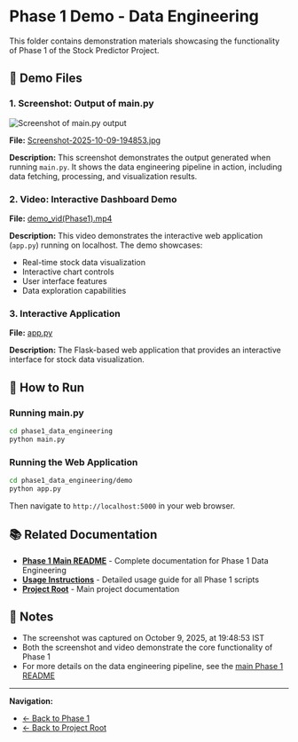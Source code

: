 # Phase 1 Demo - Data Engineering

This folder contains demonstration materials showcasing the functionality of Phase 1 of the Stock Predictor Project.

## 📁 Demo Files

### 1. Screenshot: Output of main.py
![Screenshot of main.py output](Screenshot-2025-10-09-194853.jpg)

**File:** [Screenshot-2025-10-09-194853.jpg](Screenshot-2025-10-09-194853.jpg)

**Description:** This screenshot demonstrates the output generated when running `main.py`. It shows the data engineering pipeline in action, including data fetching, processing, and visualization results.

### 2. Video: Interactive Dashboard Demo
**File:** [demo_vid(Phase1).mp4](demo_vid(Phase1).mp4)

**Description:** This video demonstrates the interactive web application (`app.py`) running on localhost. The demo showcases:
- Real-time stock data visualization
- Interactive chart controls
- User interface features
- Data exploration capabilities

### 3. Interactive Application
**File:** [app.py](app.py)

**Description:** The Flask-based web application that provides an interactive interface for stock data visualization.

## 🚀 How to Run

### Running main.py
```bash
cd phase1_data_engineering
python main.py
```

### Running the Web Application
```bash
cd phase1_data_engineering/demo
python app.py
```
Then navigate to `http://localhost:5000` in your web browser.

## 📚 Related Documentation

- **[Phase 1 Main README](../README.md)** - Complete documentation for Phase 1 Data Engineering
- **[Usage Instructions](../README.md#usage)** - Detailed usage guide for all Phase 1 scripts
- **[Project Root](../../README.md)** - Main project documentation

## 📝 Notes

- The screenshot was captured on October 9, 2025, at 19:48:53 IST
- Both the screenshot and video demonstrate the core functionality of Phase 1
- For more details on the data engineering pipeline, see the [main Phase 1 README](../README.md)

---

**Navigation:**
- [← Back to Phase 1](../README.md)
- [← Back to Project Root](../../README.md)
